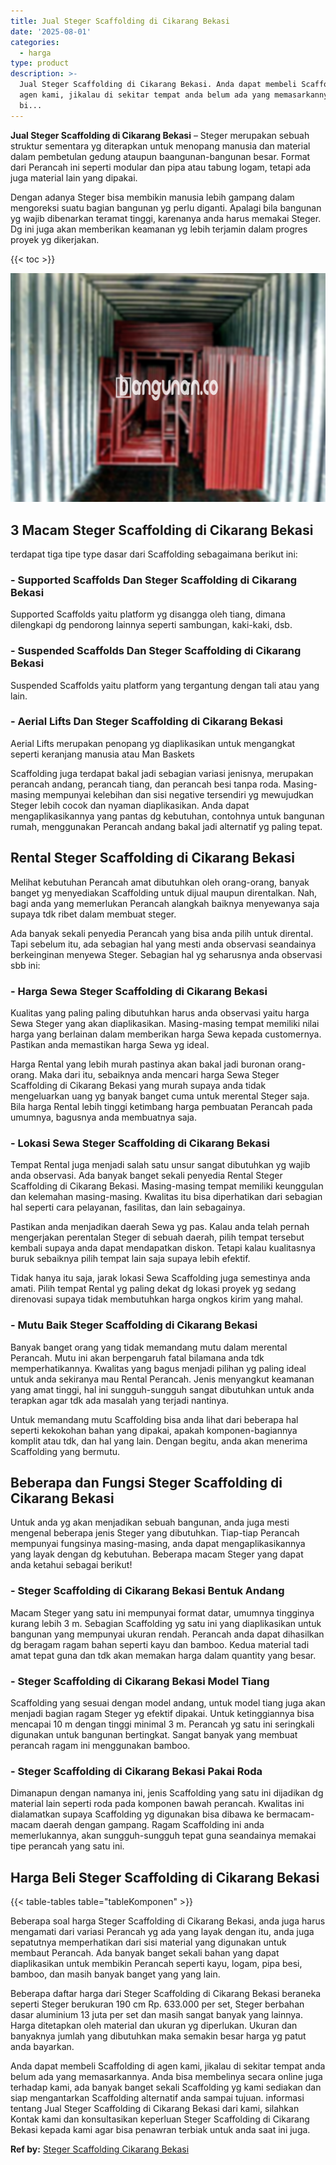 ```yaml
---
title: Jual Steger Scaffolding di Cikarang Bekasi
date: '2025-08-01'
categories:
  - harga
type: product
description: >-
  Jual Steger Scaffolding di Cikarang Bekasi. Anda dapat membeli Scaffolding di
  agen kami, jikalau di sekitar tempat anda belum ada yang memasarkannya. Anda
  bi...
---
```


**Jual Steger Scaffolding di Cikarang Bekasi** – Steger merupakan sebuah struktur sementara yg diterapkan untuk menopang manusia dan material dalam pembetulan gedung ataupun baangunan-bangunan besar. Format dari Perancah ini seperti modular dan pipa atau tabung logam, tetapi ada juga material lain yang dipakai.

Dengan adanya Steger bisa membikin manusia lebih gampang dalam mengoreksi suatu bagian bangunan yg perlu diganti. Apalagi bila bangunan yg wajib dibenarkan teramat tinggi, karenanya anda harus memakai Steger. Dg ini juga akan memberikan keamanan yg lebih terjamin dalam progres proyek yg dikerjakan.

{{< toc >}}

![Jual Steger Scaffolding di Cikarang Bekasi](/images/sewa-scaffolding-steger-15.png)

## 3 Macam Steger Scaffolding di Cikarang Bekasi

terdapat tiga tipe type dasar dari Scaffolding sebagaimana berikut ini:

### \- Supported Scaffolds Dan Steger Scaffolding di Cikarang Bekasi

Supported Scaffolds yaitu platform yg disangga oleh tiang, dimana dilengkapi dg pendorong lainnya seperti sambungan, kaki-kaki, dsb.

### \- Suspended Scaffolds Dan Steger Scaffolding di Cikarang Bekasi

Suspended Scaffolds yaitu platform yang tergantung dengan tali atau yang lain.

### \- Aerial Lifts Dan Steger Scaffolding di Cikarang Bekasi

Aerial Lifts merupakan penopang yg diaplikasikan untuk mengangkat seperti keranjang manusia atau Man Baskets

Scaffolding juga terdapat bakal jadi sebagian variasi jenisnya, merupakan perancah andang, perancah tiang, dan perancah besi tanpa roda. Masing-masing mempunyai kelebihan dan sisi negative tersendiri yg mewujudkan Steger lebih cocok dan nyaman diaplikasikan. Anda dapat mengaplikasikannya yang pantas dg kebutuhan, contohnya untuk bangunan rumah, menggunakan Perancah andang bakal jadi alternatif yg paling tepat.

## Rental Steger Scaffolding di Cikarang Bekasi

Melihat kebutuhan Perancah amat dibutuhkan oleh orang-orang, banyak banget yg menyediakan Scaffolding untuk dijual maupun direntalkan. Nah, bagi anda yang memerlukan Perancah alangkah baiknya menyewanya saja supaya tdk ribet dalam membuat steger.

Ada banyak sekali penyedia Perancah yang bisa anda pilih untuk dirental. Tapi sebelum itu, ada sebagian hal yang mesti anda observasi seandainya berkeinginan menyewa Steger. Sebagian hal yg seharusnya anda observasi sbb ini:

### \- Harga Sewa Steger Scaffolding di Cikarang Bekasi

Kualitas yang paling paling dibutuhkan harus anda observasi yaitu harga Sewa Steger yang akan diaplikasikan. Masing-masing tempat memiliki nilai harga yang berlainan dalam memberikan harga Sewa kepada customernya. Pastikan anda memastikan harga Sewa yg ideal.

Harga Rental yang lebih murah pastinya akan bakal jadi buronan orang-orang. Maka dari itu, sebaiknya anda mencari harga Sewa Steger Scaffolding di Cikarang Bekasi yang murah supaya anda tidak mengeluarkan uang yg banyak banget cuma untuk merental Steger saja. Bila harga Rental lebih tinggi ketimbang harga pembuatan Perancah pada umumnya, bagusnya anda membuatnya saja.

### \- Lokasi Sewa Steger Scaffolding di Cikarang Bekasi

Tempat Rental juga menjadi salah satu unsur sangat dibutuhkan yg wajib anda observasi. Ada banyak banget sekali penyedia Rental Steger Scaffolding di Cikarang Bekasi. Masing-masing tempat memiliki keunggulan dan kelemahan masing-masing. Kwalitas itu bisa diperhatikan dari sebagian hal seperti cara pelayanan, fasilitas, dan lain sebagainya.

Pastikan anda menjadikan daerah Sewa yg pas. Kalau anda telah pernah mengerjakan perentalan Steger di sebuah daerah, pilih tempat tersebut kembali supaya anda dapat mendapatkan diskon. Tetapi kalau kualitasnya buruk sebaiknya pilih tempat lain saja supaya lebih efektif.

Tidak hanya itu saja, jarak lokasi Sewa Scaffolding juga semestinya anda amati. Pilih tempat Rental yg paling dekat dg lokasi proyek yg sedang direnovasi supaya tidak membutuhkan harga ongkos kirim yang mahal.

### \- Mutu Baik Steger Scaffolding di Cikarang Bekasi

Banyak banget orang yang tidak memandang mutu dalam merental Perancah. Mutu ini akan berpengaruh fatal bilamana anda tdk memperhatikannya. Kwalitas yang bagus menjadi pilihan yg paling ideal untuk anda sekiranya mau Rental Perancah. Jenis menyangkut keamanan yang amat tinggi, hal ini sungguh-sungguh sangat dibutuhkan untuk anda terapkan agar tdk ada masalah yang terjadi nantinya.

Untuk memandang mutu Scaffolding bisa anda lihat dari beberapa hal seperti kekokohan bahan yang dipakai, apakah komponen-bagiannya komplit atau tdk, dan hal yang lain. Dengan begitu, anda akan menerima Scaffolding yang bermutu.

## Beberapa dan Fungsi Steger Scaffolding di Cikarang Bekasi

Untuk anda yg akan menjadikan sebuah bangunan, anda juga mesti mengenal beberapa jenis Steger yang dibutuhkan. Tiap-tiap Perancah mempunyai fungsinya masing-masing, anda dapat mengaplikasikannya yang layak dengan dg kebutuhan. Beberapa macam Steger yang dapat anda ketahui sebagai berikut!

### \- Steger Scaffolding di Cikarang Bekasi Bentuk Andang

Macam Steger yang satu ini mempunyai format datar, umumnya tingginya kurang lebih 3 m. Sebagian Scaffolding yg satu ini yang diaplikasikan untuk bangunan yang mempunyai ukuran rendah. Perancah anda dapat dihasilkan dg beragam ragam bahan seperti kayu dan bamboo. Kedua material tadi amat tepat guna dan tdk akan memakan harga dalam quantity yang besar.

### \- Steger Scaffolding di Cikarang Bekasi Model Tiang

Scaffolding yang sesuai dengan model andang, untuk model tiang juga akan menjadi bagian ragam Steger yg efektif dipakai. Untuk ketinggiannya bisa mencapai 10 m dengan tinggi minimal 3 m. Perancah yg satu ini seringkali digunakan untuk bangunan bertingkat. Sangat banyak yang membuat perancah ragam ini menggunakan bamboo.

### \- Steger Scaffolding di Cikarang Bekasi Pakai Roda

Dimanapun dengan namanya ini, jenis Scaffolding yang satu ini dijadikan dg material lain seperti roda pada komponen bawah perancah. Kwalitas ini dialamatkan supaya Scaffolding yg digunakan bisa dibawa ke bermacam-macam daerah dengan gampang. Ragam Scaffolding ini anda memerlukannya, akan sungguh-sungguh tepat guna seandainya memakai tipe perancah yang satu ini.

## Harga Beli Steger Scaffolding di Cikarang Bekasi

{{< table-tables table="tableKomponen" >}}

Beberapa soal harga Steger Scaffolding di Cikarang Bekasi, anda juga harus mengamati dari variasi Perancah yg ada yang layak dengan itu, anda juga sepatutnya memperhatikan dari sisi material yang digunakan untuk membaut Perancah. Ada banyak banget sekali bahan yang dapat diaplikasikan untuk membikin Perancah seperti kayu, logam, pipa besi, bamboo, dan masih banyak banget yang yang lain.

Beberapa daftar harga dari Steger Scaffolding di Cikarang Bekasi beraneka seperti Steger berukuran 190 cm Rp. 633.000 per set, Steger berbahan dasar aluminium 13 juta per set dan masih sangat banyak yang lainnya. Harga ditetapkan oleh material dan ukuran yg diperlukan. Ukuran dan banyaknya jumlah yang dibutuhkan maka semakin besar harga yg patut anda bayarkan.

Anda dapat membeli Scaffolding di agen kami, jikalau di sekitar tempat anda belum ada yang memasarkannya. Anda bisa membelinya secara online juga terhadap kami, ada banyak banget sekali Scaffolding yg kami sediakan dan siap mengantarkan Scaffolding alternatif anda sampai tujuan. informasi tentang Jual Steger Scaffolding di Cikarang Bekasi dari kami, silahkan Kontak kami dan konsultasikan keperluan Steger Scaffolding di Cikarang Bekasi kepada kami agar bisa penawran terbiak untuk anda saat ini juga.

**Ref by:** [Steger Scaffolding Cikarang Bekasi](https://id.wikipedia.org/wiki/Steger)
